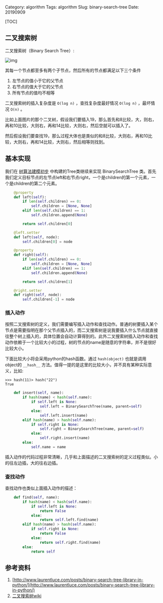 Category: algorithm
Tags: algorithm
Slug: binary-search-tree
Date: 20190909

[TOC]



## 二叉搜索树

二叉搜索树（Binary Search Tree）:

![img]({static}/images/python/binary_search_tree.png  "二叉搜索树")

其每一个节点都至多有两个子节点，然后所有的节点都满足以下三个条件

1.  左节点的值小于它的父节点
2.  右节点的值大于它的父节点
3.  所有节点的值均不相等

二叉搜索树的插入复杂度是 `O(log n)` ，查找复杂度最好情况 `O(log n)` ，最坏情况 `O(n)` 。

比如上面图片的那个二叉树，假设我们要插入19，那么首先和8比较，大，则右，再和10比较，大则右，再和14比较，大则右，然后空就可以插入了。

然后假设我们要查找19，那么过程大体也是类似的和8比较，大则右，再和10比较，大则右，再和14比较，大则右，然后相等则找到。



## 基本实现

我们在 [树算法建模初步]({filename}./树算法建模初步.md)  中构建的Tree类继续来实现 BinarySearchTree 类。首先我们定义目标节点的左节点left和右节点right，一个是children的第一个元素，一个是children的第二个元素。

```python
    @property
    def left(self):
        if len(self.children) == 0:
            self.children = [None, None]
        elif len(self.children) == 1:
            self.children.append(None)

        return self.children[0]

    @left.setter
    def left(self, node):
        self.children[0] = node

    @property
    def right(self):
        if len(self.children) == 0:
            self.children = [None, None]
        elif len(self.children) == 1:
            self.children.append(None)

        return self.children[1]

    @right.setter
    def right(self, node):
        self.children[-1] = node
```

### 插入动作

按照二叉搜索树的定义，我们需要编写插入动作和查找动作。普通的树要插入某个节点是需要指明在那个父节点插入的，而二叉搜索树是说我要插入什么节点就直接往整个树上插入的，具体位置会自动计算得到的。此外二叉搜索树插入动作和查找动作依赖于一个比较大小的过程，树的节点的name是随意的字符串，并不是很好比较大小。

下面比较大小将会采用python的hash函数。通过 `hash(object)` 也就是调用object的 `__hash__` 方法。值得一提的是这里的比较大小，并不具有某种实际意义，比如:

    >>> hash(11)> hash("22")
    True

```python
    def insert(self, name):
        if hash(name) < hash(self.name):
            if self.left is None:
                self.left = BinarySearchTree(name, parent=self)
            else:
                self.left.insert(name)
        elif hash(name) > hash(self.name):
            if self.right is None:
                self.right = BinarySearchTree(name, parent=self)
            else:
                self.right.insert(name)
        else:
            self.name = name
```

插入动作的代码过程非常清晰，几乎和上面描述的二叉搜索树的定义过程类似。小的往左边插，大的往右边插。

### 查找动作

查找动作也类似上面插入动作的描述：

```python
    def find(self, name):
        if hash(name) < hash(self.name):
            if self.left is None:
                return False
            else:
                return self.left.find(name)
        elif hash(name) > hash(self.name):
            if self.right is None:
                return False
            else:
                return self.right.find(name)
        else:
            return self
```





## 参考资料

1.  [http://www.laurentluce.com/posts/binary-search-tree-library-in-python/](http://www.laurentluce.com/posts/binary-search-tree-library-in-python/)
2.  [二叉搜索树wiki](https://zh.wikipedia.org/wiki/二元搜尋樹)
